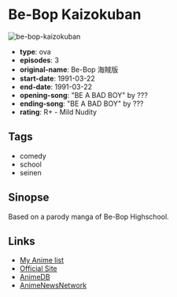 # Be-Bop Kaizokuban

![be-bop-kaizokuban](https://cdn.myanimelist.net/images/anime/3/62799.jpg)

-   **type**: ova
-   **episodes**: 3
-   **original-name**: Be-Bop 海賊版
-   **start-date**: 1991-03-22
-   **end-date**: 1991-03-22
-   **opening-song**: "BE A BAD BOY" by ???
-   **ending-song**: "BE A BAD BOY" by ???
-   **rating**: R+ - Mild Nudity

## Tags

-   comedy
-   school
-   seinen

## Sinopse

Based on a parody manga of Be-Bop Highschool.

## Links

-   [My Anime list](https://myanimelist.net/anime/24087/Be-Bop_Kaizokuban)
-   [Official Site](http://shop.toei-video.co.jp/products/detail.php?product_id=8255)
-   [AnimeDB](http://anidb.info/perl-bin/animedb.pl?show=anime&aid=7701)
-   [AnimeNewsNetwork](http://www.animenewsnetwork.com/encyclopedia/anime.php?id=3295)
